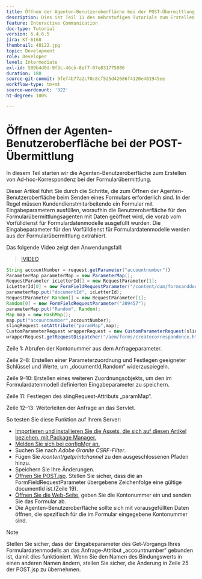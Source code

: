 ```yaml
---
title: Öffnen der Agenten-Benutzeroberfläche bei der POST-Übermittlung
description: Dies ist Teil 11 des mehrstufigen Tutorials zum Erstellen Ihres ersten interaktiven Kommunikationsdokuments für den Druckkanal. In diesem Teil starten wir die Agenten-Benutzeroberfläche zum Erstellen von Ad-hoc-Korrespondenz bei der Formularübermittlung.
feature: Interactive Communication
doc-type: Tutorial
version: 6.4,6.5
jira: KT-6168
thumbnail: 40122.jpg
topic: Development
role: Developer
level: Intermediate
exl-id: 509b4d0d-9f3c-46cb-8ef7-07e831775086
duration: 180
source-git-commit: 9fef4b77a2c70c8cf525d42686f4120e481945ee
workflow-type: tm+mt
source-wordcount: '322'
ht-degree: 100%

---
```


# Öffnen der Agenten-Benutzeroberfläche bei der POST-Übermittlung

In diesem Teil starten wir die Agenten-Benutzeroberfläche zum Erstellen von Ad-hoc-Korrespondenz bei der Formularübermittlung.

Dieser Artikel führt Sie durch die Schritte, die zum Öffnen der Agenten-Benutzeroberfläche beim Senden eines Formulars erforderlich sind. In der Regel müssen Kundendienstmitarbeitende ein Formular mit Eingabeparametern ausfüllen, woraufhin die Benutzeroberfläche für den Formularübermittlungsagenten mit Daten geöffnet wird, die vorab vom Vorfülldienst für Formulardatenmodelle ausgefüllt wurden. Die Eingabeparameter für den Vorfülldienst für Formulardatenmodelle werden aus der Formularübermittlung extrahiert.

Das folgende Video zeigt den Anwendungsfall:

>[!VIDEO](https://video.tv.adobe.com/v/40122?quality=12&learn=on)

```java
String accountNumber = request.getParameter("accountnumber"))
ParameterMap parameterMap = new ParameterMap();
RequestParameter icLetterId[] = new RequestParameter[1];
icLetterId[0] = new FormFieldRequestParameter("/content/dam/formsanddocuments/retirementstatementprint");
parameterMap.put("documentId", icLetterId);
RequestParameter Random[] = new RequestParameter[1];
Random[0] = new FormFieldRequestParameter("209457");
parameterMap.put("Random", Random);
Map map = new HashMap();
map.put("accountnumber",accountNumber);
slingRequest.setAttribute("paramMap",map);
CustomParameterRequest wrapperRequest = new CustomParameterRequest(slingRequest,parameterMap,"GET");
wrapperRequest.getRequestDispatcher("/aem/forms/createcorrespondence.html").include(wrapperRequest, response);
```

Zeile 1: Abrufen der Kontonummer aus dem Anfrageparameter.

Zeile 2–8: Erstellen einer Parameterzuordnung und Festlegen geeigneter Schlüssel und Werte, um „documentId,Random“ widerzuspiegeln.

Zeile 9–10: Erstellen eines weiteren Zuordnungsobjekts, um den im Formulardatenmodell definierten Eingabeparameter zu speichern.

Zeile 11: Festlegen des slingRequest-Attributs „paramMap“.

Zeile 12–13: Weiterleiten der Anfrage an das Servlet.

So testen Sie diese Funktion auf Ihrem Server:

* [Importieren und installieren Sie die Assets, die sich auf diesen Artikel beziehen, mit Package Manager.](assets/launch-agent-ui.zip)
* [Melden Sie sich bei configMgr an.](http://localhost:4502/system/console/configMgr)
* Suchen Sie nach _Adobe Granite CSRF-Filter_.
* Fügen Sie _/content/getprintchannel_ zu den ausgeschlossenen Pfaden hinzu.
* Speichern Sie Ihre Änderungen.
* [Öffnen Sie POST.jsp](http://localhost:4502/apps/AEMForms/openprintchannel/POST.jsp). Stellen Sie sicher, dass die an FormFieldRequestParameter übergebene Zeichenfolge eine gültige documentId ist.(Zeile 19).
* [Öffnen Sie die Web-Seite](http://localhost:4502/content/OpenPrintChannel.html), geben Sie die Kontonummer ein und senden Sie das Formular ab.
* Die Agenten-Benutzeroberfläche sollte sich mit vorausgefüllten Daten öffnen, die spezifisch für die im Formular eingegebene Kontonummer sind.

>[!NOTE]
>
>Stellen Sie sicher, dass der Eingabeparameter des Get-Vorgangs Ihres Formulardatenmodells an das Anfrage-Attribut „accountnumber“ gebunden ist, damit dies funktioniert. Wenn Sie den Namen des Bindungswerts in einen anderen Namen ändern, stellen Sie sicher, die Änderung in Zeile 25 der POST.jsp zu übernehmen.
